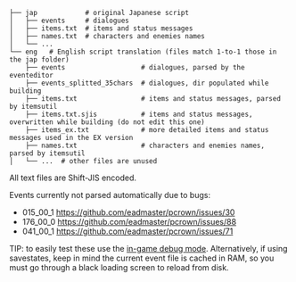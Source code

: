 

```
├── jap            # original Japanese script
│   ├── events     # dialogues
│   ├── items.txt  # items and status messages
│   ├── names.txt  # characters and enemies names
│   └── ...
└── eng   # English script translation (files match 1-to-1 those in the jap folder)
    ├── events                   # dialogues, parsed by the eventeditor
    ├── events_splitted_35chars  # dialogues, dir populated while building
    ├── items.txt                # items and status messages, parsed by itemsutil
    ├── items.txt.sjis           # items and status messages, overwritten while building (do not edit this one)
    ├── items_ex.txt             # more detailed items and status messages used in the EX version
    ├── names.txt                # characters and enemies names, parsed by itemsutil
│   └── ...  # other files are unused
```

All text files are Shift-JIS encoded.

Events currently not parsed automatically due to bugs:
 
 - 015_00_1  https://github.com/eadmaster/pcrown/issues/30
 - 176_00_0  https://github.com/eadmaster/pcrown/issues/88
 - 041_00_1  https://github.com/eadmaster/pcrown/issues/71

TIP: to easily test these use the [in-game debug mode](https://github.com/eadmaster/pcrown/wiki/Extras#cheats). Alternatively, if using savestates, keep in mind the current event file is cached in RAM, so you must go through a black loading screen to reload from disk.
